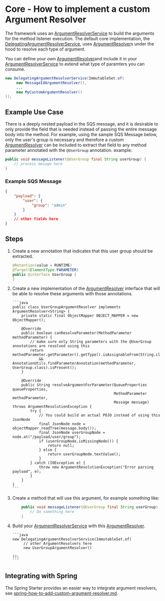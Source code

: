 # Core - How to implement a custom Argument Resolver

The framework uses an
[ArgumentResolverService](../../../api/src/main/java/com/jashmore/sqs/argument/ArgumentResolverService.java) to build
the arguments for the method listener execution. The default core implementation, the
[DelegatingArgumentResolverService](../../../core/src/main/java/com/jashmore/sqs/argument/DelegatingArgumentResolverService.java),
uses [ArgumentResolver](../../../api/src/main/java/com/jashmore/sqs/argument/ArgumentResolver.java)s under the hood to resolve
each type of argument.

You can define your own [ArgumentResolver](../../../api/src/main/java/com/jashmore/sqs/argument/ArgumentResolver.java)and include it in your
[ArgumentResolverService](../../../api/src/main/java/com/jashmore/sqs/argument/ArgumentResolverService.java) to extend what type of paramters you can consume.

```java
new DelegatingArgumentResolverService(ImmutableSet.of(
     new MessageIdArgumentResolver(),
     ...
     new MyCustomArgumentResolver()
));
```

## Example Use Case

There is a deeply nested payload in the SQS message, and it is desirable to only provide the field that is needed instead of passing the entire
message body into the method. For example, using the sample SQS Message below, only the user's group is necessary and therefore a custom
[ArgumentResolver](../../../api/src/main/java/com/jashmore/sqs/argument/ArgumentResolver.java) can be included
to extract that field to any method parameter annotated with the `@UserGroup` annotation.
example:

```java
public void messageListener(@UserGroup final String userGroup) {
    // process mesage here
}
```

### Example SQS Message

```json
{
    "payload": {
        "user": {
            "group": "admin"
        }
    }
    // other fields here
}
```

## Steps

1.  Create a new annotation that indicates that this user group should be extracted.

    ```java
    @Retention(value = RUNTIME)
    @Target(ElementType.PARAMETER)
    public @interface UserGroup {
    }
    ```

1.  Create a new implementation of the [ArgumentResolver](../../../api/src/main/java/com/jashmore/sqs/argument/ArgumentResolver.java)
    interface that will be able to resolve these arguments with those annotations.

        ```java
        public class UserGroupArgumentResolver implements ArgumentResolver<String> {
            private static final ObjectMapper OBJECT_MAPPER = new ObjectMapper();

            @Override
            public boolean canResolveParameter(MethodParameter methodParameter) {
                // make sure only String parameters with the @UserGroup annotations are resolved using this
                return methodParameter.getParameter().getType().isAssignableFrom(String.class)
                    && AnnotationUtils.findParameterAnnotation(methodParameter, UserGroup.class).isPresent();
            }

            @Override
            public String resolveArgumentForParameter(QueueProperties queueProperties,
                                                      MethodParameter methodParameter,
                                                      Message message) throws ArgumentResolutionException {
                try {
                    // You could build an actual POJO instead of using this JsonNode
                    final JsonNode node = objectMapper.readTree(message.body());
                    final JsonNode userGroupNode = node.at("/payload/user/group");
                    if (userGroupNode.isMissingNode()) {
                        return null;
                    } else {
                        return userGroupNode.textValue();
                    }
                } catch (IOException e) {
                    throw new ArgumentResolutionException("Error parsing payload", e);
                }
            }
        }
        ```

1.  Create a method that will use this argument, for example something like:

    ```java
        public void messageListener(@UserGroup final String userGroup) {
            // Do something here
        }
    ```

1.  Build your [ArgumentResolverService](../../../api/src/main/java/com/jashmore/sqs/argument/ArgumentResolverService.java) with
    this [ArgumentResolver](../../../api/src/main/java/com/jashmore/sqs/argument/ArgumentResolver.java).

        ```java
        new DelegatingArgumentResolverService(ImmutableSet.of(
             // other ArgumentResolvers here
             new UserGroupArgumentResolver()

        ));
        ```

## Integrating with Spring

The Spring Starter provides an easier way to integrate argument resolvers, see
[spring-how-to-add-custom-argument-resolver.md](../spring/spring-how-to-add-custom-argument-resolver.md).
